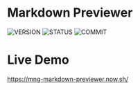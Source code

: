 # Markdown Previewer

![VERSION](https://img.shields.io/github/package-json/v/NICOLASMGARAY/fcc-markdown-previewer?style=for-the-badge)
![STATUS](https://img.shields.io/github/deployments/nicolasmgaray/fcc-markdown-previewer/production?label=STATUS&logo=zeit&style=for-the-badge)
![COMMIT](https://img.shields.io/github/last-commit/nicolasmgaray/fcc-markdown-previewer?logo=github&style=for-the-badge)

# Live Demo

https://mng-markdown-previewer.now.sh/
